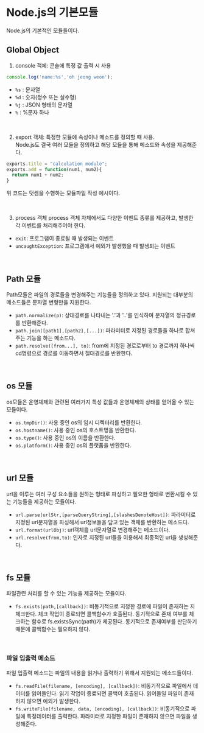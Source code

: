 # Node.js의 기본모듈
Node.js의 기본적인 모듈들이다.

## Global Object
1. console 객체: 콘솔에 특정 값 출력 시 사용
```javascript
console.log('name:%s','oh jeong weon');
```

* <code>%s</code> : 문자열
* <code>%d</code> : 숫자(정수 또는 실수형)
* <code>%j</code> : JSON 형태의 문자열
* <code>%</code> : %문자 하나

<br>

2. export 객체: 특정한 모듈에 속성이나 메소드를 정의할 때 사용. <br>
Node.js도 결국 여러 모듈을 정의하고 해당 모듈을 통해 메소드와 속성을 제공해준다.
```javascript
exports.title = "calculation module";
exports.add = function(num1, num2){
  return num1 + num2;
}
```
위 코드는 덧셈을 수행하는 모듈파일 작성 예시이다.

<br>

3. process 객체
process 객체 자체에서도 다양한 이벤트 종류를 제공하고, 발생한 각 이벤트를 처리해주어야 한다.

* <code>exit</code>: 프로그램이 종료될 때 발생되는 이벤트
* <code>uncaughtException</code>: 프로그램에서 예외가 발생했을 때 발생되는 이벤트

<br>

## Path 모듈
Path모듈은 파일의 경로들을 변경해주는 기능들을 정의하고 있다. 지원되는 대부분의 메소드들은 문자열 변형만을 지원한다. 
* <code>path.normalize(p)</code>: 상대경로를 나타내는 '.'과 '..'를 인식하여 문자열의 정규경로를 반환해준다.
* <code>path.join([path1],[path2],[...])</code>: 파라미터로 지정된 경로들을 하나로 합쳐주는 기능을 하는 메소드다.
* <code>path.resolve([from...], to)</code>: from에 지정된 경로로부터 to 경로까지 하나씩 cd명령으로 경로를 이동하면서 절대경로를 반환한다.

<br>

## os 모듈
os모듈은 운영체제와 관련된 여러가지 특성 값들과 운영체제의 상태를 얻어올 수 있는 모듈이다. 
* <code>os.tmpDir()</code>: 사용 중인 os의 임시 디렉터리를 반환한다.
* <code>os.hostname()</code>: 사용 중인 os의 호스트명을 반환한다.
* <code>os.type()</code>: 사용 중인 os의 이름을 반환한다.
* <code>os.platform()</code>: 사용 중인 os의 플랫폼을 반환한다.

<br>

## url 모듈
url을 이루는 여러 구성 요소들을 원하는 형태로 파싱하고 필요한 형태로 변환시킬 수 있는 기능들을 제공하는 모듈이다.
* <code>url.parse(urlStr,[parseQueryString],[slashesDenoteHost])</code>: 파라미터로 지정된 url문자열을 파싱해서 url정보들을 담고 있는 객체를 반환하는 메소드다.
* <code>url.format(urlObj)</code>: url객체를 url문자열로 변경해주는 메소드이다.
* <code>url.resolve(from,to)</code>: 인자로 지정된 url들을 이용해서 최종적인 url을 생성해준다.

<br>

## fs 모듈
파일관련 처리를 할 수 있는 기능을 제공하는 모듈이다.
* <code>fs.exists(path,[callback])</code>: 비동기적으로 지정한 경로에 파일이 존재하는 지 체크한다. 체크 작업이 종료되면 콜백함수가 호출된다. 동기적으로 존재 여부를 체크하는 함수로 fs.existsSync(path)가 제공된다. 동기적으로 존재여부를 판단하기 때문에 콜백함수는 필요하지 않다.

<br>

### 파일 입출력 메소드
파일 입출력 메소드는 파일의 내용을 읽거나 출력하기 위해서 지원되는 메소드들이다.
* <code>fs.readFile(filename, [encoding], [callback])</code>: 비동기적으로 파일에서 데이터를 읽어들인다. 읽기 작업이 종료되면 콜백이 호촐된다. 읽어들일 파일이 존재하지 않으면 예외가 발생한다.
* <code>fs.writeFile(filename, data, [encoding], [callback])</code>: 비동기적으로 파일에 특정데이터를 출력한다. 파라미터로 지정한 파일이 존재하지 않으면 파일을 생성해준다.





